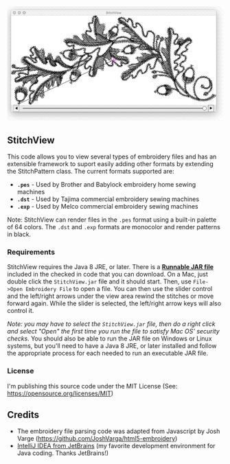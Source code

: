 <p align="center"><img src="https://github.com/wholder/StitchView/blob/master/images/StitchView.gif"></p>

## StitchView
This code allows you to view several types of embroidery files and has an extensible framework to suport easily adding other formats by extending the StitchPattern class.  The current formats supported are:

 - **`.pes`** - Used by Brother and Babylock embroidery home sewing machines
 - **`.dst`** - Used by Tajima commercial embroidery sewing machines
 - **`.exp`** - Used by Melco commercial embroidery sewing machines

Note: StitchView can render files in the `.pes` format using a built-in palette of 64 colors.  The `.dst` and `.exp` formats are monocolor and render patterns in black.
        
### Requirements
StitchView requires the Java 8 JRE, or later.  There is a [**Runnable JAR file**](https://github.com/wholder/StitchView/tree/master/out/artifacts/StitchView_jar) included in the checked in code that you can download.   On a Mac, just double click the `StitchView.jar` file and it should start.  Then, use `File->Open Embroidery File` to open a file.  You can then use the slider control and the left/right arrows under the view area rewind the stitches or move forward again.  While the slider is selected, the left/right arrow keys will also control it.
  
_Note: you may have to select the `StitchView.jar` file, then do a right click and select "Open" the first time you run the file to satisfy Mac OS' security checks._  You should also be able to run the JAR file on Windows or Linux systems, but you'll need to have a Java 8 JRE, or later installed and follow the appropriate process for each needed to run an executable JAR file.
### License
I'm publishing this source code under the MIT License (See: https://opensource.org/licenses/MIT)
## Credits
 - The embroidery file parsing code was adapted from Javascript by Josh Varge (https://github.com/JoshVarga/html5-embroidery)
 - [IntelliJ IDEA from JetBrains](https://www.jetbrains.com/idea/) (my favorite development environment for Java coding. Thanks JetBrains!)
